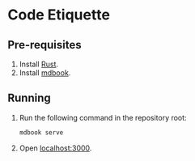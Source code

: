 # Code Etiquette

## Pre-requisites

1. Install [Rust](https://www.rust-lang.org/).
2. Install [mdbook](https://github.com/azerupi/mdBook).

## Running

1. Run the following command in the repository root:

    ```bash
    mdbook serve
    ```

2. Open [localhost:3000](http://localhost:3000).
